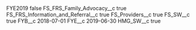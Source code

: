 <?xml version="1.0" encoding="UTF-8"?>
<CustomMetadata xmlns="http://soap.sforce.com/2006/04/metadata" xmlns:xsi="http://www.w3.org/2001/XMLSchema-instance" xmlns:xsd="http://www.w3.org/2001/XMLSchema">
    <label>FYE2019</label>
    <protected>false</protected>
    <values>
        <field>FS_FRS_Family_Advocacy__c</field>
        <value xsi:type="xsd:boolean">true</value>
    </values>
    <values>
        <field>FS_FRS_Information_and_Referral__c</field>
        <value xsi:type="xsd:boolean">true</value>
    </values>
    <values>
        <field>FS_Providers__c</field>
        <value xsi:type="xsd:boolean">true</value>
    </values>
    <values>
        <field>FS_SW__c</field>
        <value xsi:type="xsd:boolean">true</value>
    </values>
    <values>
        <field>FYB__c</field>
        <value xsi:type="xsd:date">2018-07-01</value>
    </values>
    <values>
        <field>FYE__c</field>
        <value xsi:type="xsd:date">2019-06-30</value>
    </values>
    <values>
        <field>HMG_SW__c</field>
        <value xsi:type="xsd:boolean">true</value>
    </values>
</CustomMetadata>
